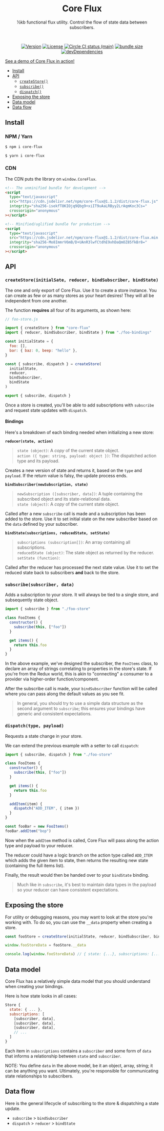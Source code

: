 <h1 align="center">Core Flux</h1>
<p align="center">½kb functional flux utility. Control the flow of state data between subscribers.</p>
<br>
<p align="center">
  <a href="https://www.npmjs.com/package/core-flux"><img src="https://img.shields.io/npm/v/core-flux.svg?sanitize=true" alt="Version"></a>
  <a href="https://www.npmjs.com/package/core-flux"><img src="https://img.shields.io/npm/l/core-flux.svg?sanitize=true" alt="License"></a>
  <a href="https://www.npmjs.com/package/core-flux"><img src="https://badgen.net/circleci/github/geotrev/core-flux/main" alt="Circle CI status (main)" /></a>
  <a href="https://www.npmjs.com/package/core-flux"><img src="https://badgen.net/bundlephobia/minzip/core-flux" alt="bundle size" /></a>
  <a href="https://www.npmjs.com/package/core-flux"><img src="https://badgen.net/david/dev/geotrev/core-flux" alt="devDependencies" /></a>
</p>

[See a demo of Core Flux in action!](https://todo-rotom.netlify.app/)

- [Install](#install)
- [API](#api)
  - [`createStore()`](#createstore)
  - [`subscribe()`](#subscribe)
  - [`dispatch()`](#dispatch)
- [Exposing the store](#exposing-the-store)
- [Data model](#data-model)
- [Data flow](#data-flow)

## Install

### NPM / Yarn

```sh
$ npm i core-flux
```

```sh
$ yarn i core-flux
```

### CDN

The CDN puts the library on `window.CoreFlux`.

```html
<!-- The unminified bundle for development -->
<script
  type="text/javascript"
  src="https://cdn.jsdelivr.net/npm/core-flux@1.1.2/dist/core-flux.js"
  integrity="sha256-isekfT8KIOjq9Qbg9+xiIT9uAaLRByy2LrAqmKoc3Cs="
  crossorigin="anonymous"
></script>

<!-- Minified/uglified bundle for production -->
<script
  type="text/javascript"
  src="https://cdn.jsdelivr.net/npm/core-flux@1.1.2/dist/core-flux.min.js"
  integrity="sha256-Mo8ImmrV6mB/D+UAnR3lwfCtdhE9xhDaQmOZ85fkBr8="
  crossorigin="anonymous"
></script>
```

## API

<h3 id="createstore"><code>createStore(initialSate, reducer, bindSubscriber, bindState)</code></h3>

The one and only export of Core Flux. Use it to create a store instance. You can create as few or as many stores as your heart desires! They will all be independent from one another.

The function **requires** all four of its arguments, as shown here:

```js
// foo-store.js

import { createStore } from "core-flux"
import { reducer, bindSubscriber, bindState } from "./foo-bindings"

const initialState = {
  foo: [],
  bar: { baz: 0, beep: "hello" },
}

const { subscribe, dispatch } = createStore(
  initialState,
  reducer,
  bindSubscriber,
  bindState
)

export { subscribe, dispatch }
```

Once a store is created, you'll be able to add subscriptions with `subscribe` and request state updates with `dispatch`.

#### Bindings

Here's a breakdown of each binding needed when initializing a new store:

**`reducer(state, action)`**

> `state (object)`: A _copy_ of the current state object.<br/>`action ({ type: string, payload: object })`: The dispatched action type and its payload.

Creates a new version of state and returns it, based on the `type` and `payload`. If the return value is falsy, the update process ends.

**`bindSubscriber(newSubscription, state)`**

> `newSubscription ([subscriber, data])`: A tuple containing the subscribed object and its state-relational data.<br/>`state (object)`: A _copy_ of the current state object.

Called after a new `subscribe` call is made and a subscription has been added to the store. Use it to set initial state on the new subscriber based on the `data` defined by your subscriber.

**`bindState(subscriptions, reducedState, setState)`**

> `subscriptions (subscription[])`: An array containing all subscriptions.<br/>`reducedState (object)`: The state object as returned by the reducer.<br/>`setState (function)`:

Called after the reducer has processed the next state value. Use it to set the reduced state back to subscribers **and** back to the store.

<h3 id="subscribe"><code>subscribe(subscriber, data)</code></h3>

Adds a subscription to your store. It will always be tied to a single store, and subsequently state object.

```js
import { subscribe } from "./foo-store"

class FooItems {
  constructor() {
    subscribe(this, ["foo"])
  }

  get items() {
    return this.foo
  }
}
```

In the above example, we've designed the subscriber, the `FooItems` class, to declare an array of strings correlating to properties in the store's state. If you're from the Redux world, this is akin to "connecting" a consumer to a provider via higher-order function/component.

After the subscribe call is made, your `bindSubscriber` function will be called where you can pass along the default values as you see fit.

> In general, you should try to use a simple data structure as the second argument to `subscribe`; this ensures your bindings have generic and consistent expectations.

<h3 id="dispatch"><code>dispatch(type, payload)</code></h3>

Requests a state change in your store.

We can extend the previous example with a setter to call `dispatch`:

```js
import { subscribe, dispatch } from "./foo-store"

class FooItems {
  constructor() {
    subscribe(this, ["foo"])
  }

  get items() {
    return this.foo
  }

  addItem(item) {
    dispatch("ADD_ITEM", { item })
  }
}

const fooBar = new FooItems()
fooBar.addItem("bop")
```

Now when the `addItem` method is called, Core Flux will pass along the action type and payload to your reducer.

The reducer could have a logic branch on the action type called `ADD_ITEM` which adds the given item to state, then returns the resulting new state (containing the full items list).

Finally, the result would then be handed over to your `bindState` binding.

> Much like in `subscribe`, it's best to maintain data types in the payload so your reducer can have consistent expectations.

## Exposing the store

For utility or debugging reasons, you may want to look at the store you're working with. To do so, you can use the `__data` property when creating a store.

```js
const fooStore = createStore(initialState, reducer, bindSubscriber, bindState)

window.fooStoreData = fooStore.__data

console.log(window.fooStoreData) // { state: {...}, subscriptions: [...] }
```

## Data model

Core Flux has a relatively simple data model that you should understand when creating your bindings.

Here is how state looks in all cases:

```js
Store {
  state: { ... },
  subscriptions: [
    [subscriber, data],
    [subscriber, data],
    [subscriber, data],
    // ...
  ]
}
```

Each item in `subscriptions` contains a `subscriber` and some form of `data` that informs a relationship between `state` and `subscriber`.

NOTE: You define `data` in the above model, be it an object, array, string; it can be anything you want. Ultimately, you're responsible for communicating state relationships to subscribers.

## Data flow

Here is the general lifecycle of subscribing to the store & dispatching a state update.

- `subscribe` > `bindSubscriber`
- `dispatch` > `reducer` > `bindState`
